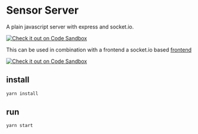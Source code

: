 # Sensor Server

A plain javascript server with express and socket.io.

[![Check it out on Code Sandbox](https://codesandbox.io/static/img/play-codesandbox.svg)](https://codesandbox.io/s/github/GBSL-Informatik/sensor-server)

This can be used in combination with a frontend a socket.io based [frontend](https://github.com/GBSL-Informatik/sensor-frontend)

[![Check it out on Code Sandbox](https://codesandbox.io/static/img/play-codesandbox.svg)](https://codesandbox.io/s/github/GBSL-Informatik/sensor-frontend)

## install

```sh
yarn install
```

## run
```sh
yarn start
```